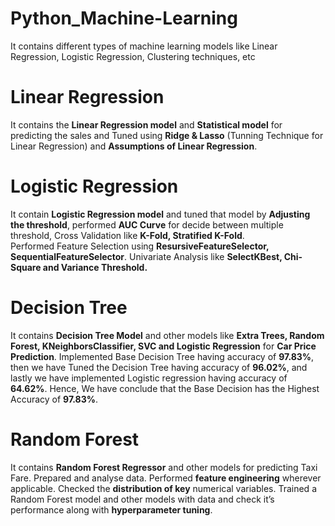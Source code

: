 # Python_Machine-Learning
It contains different types of machine learning models like Linear Regression, Logistic Regression, Clustering techniques, etc

# Linear Regression
It contains the **Linear Regression model** and **Statistical model** for predicting the sales and Tuned using **Ridge & Lasso** (Tunning Technique for Linear Regression) and **Assumptions of Linear Regression**.

# Logistic Regression
It contain **Logistic Regression model** and tuned that model by **Adjusting the threshold**, performed **AUC Curve** for decide between multiple threshold, Cross Validation like **K-Fold, Stratified K-Fold**. <br>
Performed Feature Selection using **ResursiveFeatureSelector, SequentialFeatureSelector**. Univariate Analysis like **SelectKBest, Chi-Square and Variance Threshold.**

# Decision Tree
It contains **Decision Tree Model** and other models like **Extra Trees, Random Forest, KNeighborsClassifier, SVC and Logistic Regression** for **Car Price Prediction**.
Implemented Base Decision Tree having accuracy of **97.83%**, then we have Tuned the Decision Tree having accuracy of **96.02%**, and lastly we have implemented Logistic regression having accuracy of **64.62%**. Hence, We have conclude that the Base Decision has the Highest Accuracy of **97.83%**.

# Random Forest
It contains **Random Forest Regressor** and other models for predicting Taxi Fare. Prepared and analyse data. Performed **feature engineering** wherever applicable. Checked the **distribution of key** numerical variables. Trained a Random Forest model and other models with data and check it’s performance along with **hyperparameter tuning**.
